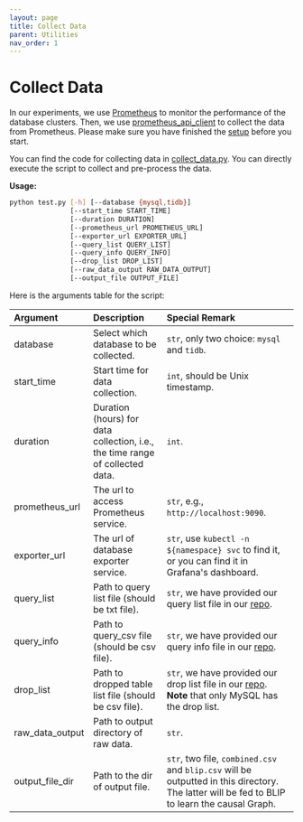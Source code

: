 ```yaml
---
layout: page
title: Collect Data
parent: Utilities
nav_order: 1
---
```


# Collect Data

In our experiments, we use [Prometheus](https://prometheus.io/) to monitor the performance of the database clusters. Then, we use [prometheus_api_client](https://pypi.org/project/prometheus-api-client/) to collect the data from Prometheus. Please make sure you have finished the [setup](/PerfCE/pages/setup) before you start.

You can find the code for collecting data in [collect_data.py](https://github.com/ZhenlanJi/PerfCE/blob/main/src/collect_data.py). You can directly execute the script to collect and pre-process the data.

**Usage:**
```bash
python test.py [-h] [--database {mysql,tidb}]
               [--start_time START_TIME]
               [--duration DURATION]
               [--prometheus_url PROMETHEUS_URL]
               [--exporter_url EXPORTER_URL]
               [--query_list QUERY_LIST]
               [--query_info QUERY_INFO]
               [--drop_list DROP_LIST]
               [--raw_data_output RAW_DATA_OUTPUT]
               [--output_file OUTPUT_FILE]
``` 


Here is the arguments table for the script:


| Argument        | Description                                                                   | Special Remark                                                                                                                                                           |
| :-------------- | :---------------------------------------------------------------------------- | :----------------------------------------------------------------------------------------------------------------------------------------------------------------------- |
| database        | Select which database to be collected.                                        | `str`, only two choice: `mysql` and `tidb`.                                                                                                                              |
| start_time      | Start time for data collection.                                               | `int`, should be Unix timestamp.                                                                                                                                         |
| duration        | Duration (hours) for data collection, i.e., the time range of collected data. | `int`.                                                                                                                                                                   |
| prometheus_url  | The url to access Prometheus service.                                         | `str`, e.g., `http://localhost:9090`.                                                                                                                                    |
| exporter_url    | The url of database exporter service.                                         | `str`, use `kubectl -n ${namespace} svc` to find it, or you can find it in Grafana's dashboard.                                                                          |
| query_list      | Path to query list file (should be txt file).                                 | `str`, we have provided our query list file in our [repo](https://github.com/ZhenlanJi/PerfCE/tree/main/config_files/perfce).                                            |
| query_info      | Path to query_csv file (should be csv file).                                  | `str`, we have provided our query info file in our [repo](https://github.com/ZhenlanJi/PerfCE/tree/main/config_files/perfce).                                            |
| drop_list       | Path to dropped table list file (should be csv file).                         | `str`, we have provided our drop list file in our [repo](https://github.com/ZhenlanJi/PerfCE/tree/main/config_files/perfce). **Note** that only MySQL has the drop list. |
| raw_data_output | Path to output directory of raw data.                                         | `str`.                                                                                                                                                                   |
| output_file_dir | Path to the dir of output file.                                               | `str`, two file, `combined.csv` and `blip.csv` will be outputted in this directory. The latter will be fed to BLIP to learn the causal Graph.                             |
